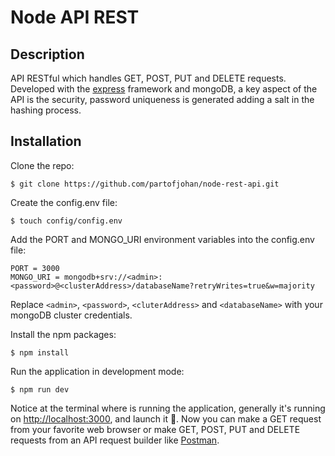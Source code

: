# Node API REST

## Description
API RESTful which handles GET, POST, PUT and DELETE requests. Developed with the [express](https://expressjs.com) framework and mongoDB, a key aspect of the API is the security, password uniqueness is generated adding a salt in the hashing process.

## Installation

Clone the repo:
```
$ git clone https://github.com/partofjohan/node-rest-api.git
```

Create the config.env file:
```
$ touch config/config.env
```

Add the PORT and MONGO_URI environment variables into the config.env file:
```
PORT = 3000
MONGO_URI = mongodb+srv://<admin>:<password>@<clusterAddress>/databaseName?retryWrites=true&w=majority   
```
Replace ```<admin>```, ```<password>```, ```<cluterAddress>``` and ```<databaseName>``` with your mongoDB cluster credentials.

Install the npm packages:
```
$ npm install 
```

Run the application in development mode:
```
$ npm run dev
```
Notice at the terminal where is running the application, generally it's running on [http://localhost:3000](http://localhost:3000), and launch it 🚀. Now you can make a GET request from your favorite web browser or make GET, POST, PUT and DELETE requests from an API request builder like [Postman](https://www.postman.com).
